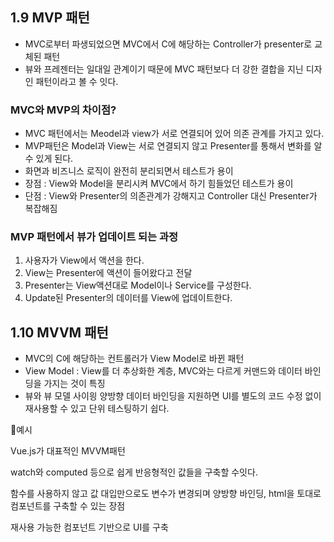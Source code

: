 ## 1.9 MVP 패턴
- MVC로부터 파생되었으면 MVC에서 C에 해당하는 Controller가 presenter로 교체된 패턴
- 뷰와 프레젠터는 일대일 관계이기 때문에 MVC 패턴보다 더 강한 결합을 지닌 디자인 패턴이라고 볼 수 잇다.


### MVC와 MVP의 차이점?
- MVC 패턴에서는 Meodel과 view가 서로 연결되어 있어 의존 관계를 가지고 있다.
- MVP패턴은 Model과 View는 서로 연결되지 않고 Presenter를 통해서 변화를 알 수 있게 된다.
- 화면과 비즈니스 로직이 완전히 분리되면서 테스트가 용이
- 장점 : View와 Model을 분리시켜 MVC에서 하기 힘들었던 테스트가 용이
- 단점 : View와 Presenter의 의존관계가 강해지고 Controller 대신 Presenter가 복잡해짐

### MVP 패턴에서 뷰가 업데이트 되는 과정 
1. 사용자가 View에서 액션을 한다.
2. View는 Presenter에 액션이 들어왔다고 전달
3. Presenter는 View액션대로 Model이나 Service를 구성한다.
4. Update된 Presenter의 데이터를 View에 업데이트한다.

## 1.10 MVVM 패턴
- MVC의 C에 해당하는 컨트롤러가 View Model로 바뀐 패턴
- View Model : View를 더 추상화한 계층, MVC와는 다르게 커맨드와 데이터 바인딩을 가지는 것이 특징
- 뷰와 뷰 모델 사이읭 양방향 데이터 바인딩을 지원하면 UI를 별도의 코드 수정 없이 재사용할 수 있고 단위 테스팅하기 쉽다.

💚예시

Vue.js가 대표적인 MVVM패턴

watch와 computed 등으로 쉽게 반응형적인 값들을 구축할 수잇다. 

함수를 사용하지 않고 값 대입만으로도 변수가 변경되며 양방향 바인딩, html을 토대로 컴포넌트를 구축할 수 있는 장점

재사용 가능한 컴포넌트 기반으로 UI를 구축
   
